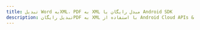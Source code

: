 ---title: تبدیل Word بهXML، PDF به XML مبدل رایگان یا Android SDKdescription: تبدیل رایگانPDF به XML با استفاده از Android Cloud APIs & SDK. همچنین اسناد Microsoft Word و OpenOffice را در Cloud ایجاد، ویرایش و رندر کنید.---